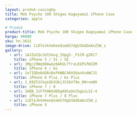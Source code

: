 ```yaml
---
layout: produk-casinghp
title: Mob Psycho 100 Shigeo Kageyama1 iPhone Case
categories: apple

# Produk
product-title: Mob Psycho 100 Shigeo Kageyama1 iPhone Case
harga: 90000
sku: hn-3631
image-drive: 1iDlkJkVeKeeQsm6G7dgU3AdEmAxZSW_z
gallery:
  - url: 1AJZaIQc3d1SGvg_IOpg5-_P1CM-gZKC7
    title: iPhone 5 / 5s / SE
  - url: 1Mgc29Wq98AwGz6AKULTfrxL81PGfW3ZM
    title: iPhone 6 / 6s
  - url: 1e7IQDebUGRzBxFKWBC4KH3QanXo4WC31
    title: iPhone 6 Plus / 6s Plus
  - url: 1_K8Z51CkqiQk2UbjJCGkVf9e_0Nrxm00
    title: iPhone 7 / 8
  - url: 1HQB_3zFfh9WSdDDgA9SaOnCbgeiLSI-4
    title: iPhone 7 Plus / 8 Plus
  - url: 1iDlkJkVeKeeQsm6G7dgU3AdEmAxZSW_z
    title: iPhone X
---
```

